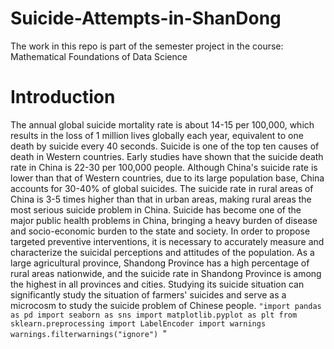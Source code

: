 # Suicide-Attempts-in-ShanDong
The work in this repo is part of the semester project in the course: Mathematical Foundations of Data Science
# Introduction
The annual global suicide mortality rate is about 14-15 per 100,000, which results in the loss of 1 million lives globally each year, equivalent to one death by suicide every 40 seconds. Suicide is one of the top ten causes of death in Western countries. Early studies have shown that the suicide death rate in China is 22-30 per 100,000 people. Although China's suicide rate is lower than that of Western countries, due to its large population base, China accounts for 30-40% of global suicides. The suicide rate in rural areas of China is 3-5 times higher than that in urban areas, making rural areas the most serious suicide problem in China. Suicide has become one of the major public health problems in China, bringing a heavy burden of disease and socio-economic burden to the state and society. In order to propose targeted preventive interventions, it is necessary to accurately measure and characterize the suicidal perceptions and attitudes of the population. As a large agricultural province, Shandong Province has a high percentage of rural areas nationwide, and the suicide rate in Shandong Province is among the highest in all provinces and cities. Studying its suicide situation can significantly study the situation of farmers' suicides and serve as a microcosm to study the suicide problem of Chinese people.
`"import pandas as pd
import seaborn as sns
import matplotlib.pyplot as plt
from sklearn.preprocessing import LabelEncoder
import warnings
warnings.filterwarnings("ignore")
`"
